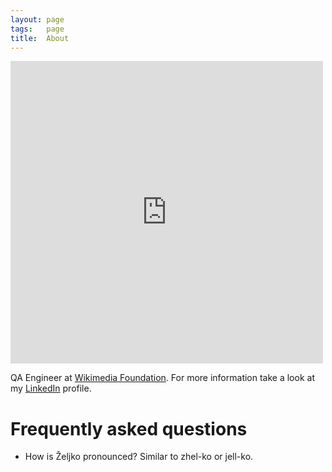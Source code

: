 ```yaml
---
layout: page
tags:   page
title:  About
---
```

<iframe src="https://www.facebook.com/plugins/post.php?href=https%3A%2F%2Fwww.facebook.com%2Fphoto.php%3Ffbid%3D10150699914817290%26set%3Da.444839447289.230915.735252289%26type%3D3&width=500" width="500" height="484" style="border:none;overflow:hidden" scrolling="no" frameborder="0" allowTransparency="true"></iframe>

QA Engineer at [Wikimedia Foundation](https://wikimediafoundation.org/). For more information take a look at my [LinkedIn](https://www.linkedin.com/in/zeljkofilipin) profile.

# Frequently asked questions

- How is Željko pronounced? Similar to zhel-ko or jell-ko.
